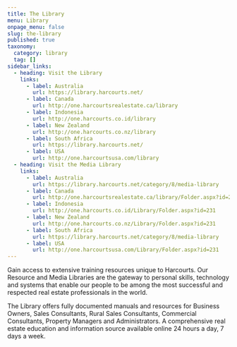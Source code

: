```yaml
---
title: The Library
menu: Library
onpage_menu: false
slug: the-library
published: true
taxonomy:
  category: library
  tag: []
sidebar_links:
  - heading: Visit the Library
    links:
      - label: Australia
        url: https://library.harcourts.net/
      - label: Canada
        url: http://one.harcourtsrealestate.ca/library
      - label: Indonesia
        url: http://one.harcourts.co.id/library
      - label: New Zealand
        url: http://one.harcourts.co.nz/library
      - label: South Africa
        url: https://library.harcourts.net/
      - label: USA
        url: http://one.harcourtsusa.com/library
  - heading: Visit the Media Library
    links:
      - label: Australia
        url: https://library.harcourts.net/category/8/media-library
      - label: Canada
        url: http://one.harcourtsrealestate.ca/library/Folder.aspx?id=231
      - label: Indonesia
        url: http://one.harcourts.co.id/Library/Folder.aspx?id=231
      - label: New Zealand
        url: http://one.harcourts.co.nz/Library/Folder.aspx?id=231
      - label: South Africa
        url: https://library.harcourts.net/category/8/media-library
      - label: USA
        url: http://one.harcourtsusa.com/Library/Folder.aspx?id=231
---
```


Gain access to extensive training resources unique to Harcourts. Our Resource and Media Libraries are the gateway to personal skills, technology and systems that enable our people to be among the most successful and respected real estate professionals in the world.

The Library offers fully documented manuals and resources for Business Owners, Sales Consultants, Rural Sales Consultants, Commercial Consultants, Property Managers and Administrators. A comprehensive real estate education and information source available online 24 hours a day, 7 days a week.
